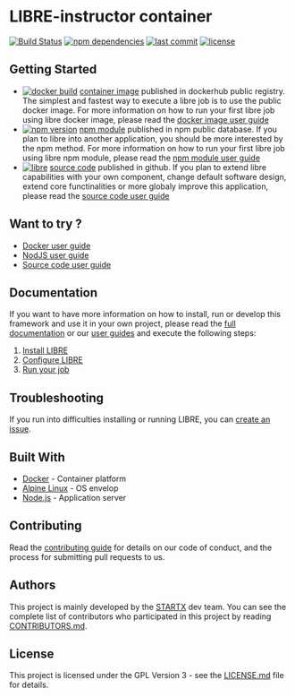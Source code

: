 # LIBRE-instructor container

[![Build Status](https://travis-ci.org/startxfr/libre.svg?branch=master)](https://travis-ci.org/startxfr/libre) [![npm dependencies](https://david-dm.org/startxfr/libre.svg)](https://www.npmjs.com/package/libre) [![last commit](https://img.shields.io/github/last-commit/startxfr/libre.svg)](https://github.com/startxfr/libre) [![license](https://img.shields.io/github/license/startxfr/libre.svg)](https://github.com/startxfr/libre)

## Getting Started

- [![docker build](https://img.shields.io/docker/build/startx/libre.svg)](https://hub.docker.com/r/startx/libre/) [container image](https://hub.docker.com/r/startx/libre) published in dockerhub public registry. The simplest and fastest way to execute a libre job is to use the public docker image. For more information on how to run your first libre job using libre docker image, please read the [docker image user guide](https://github.com/startxfr/libre/tree/master/docs/guides/USE_docker.md)
- [![npm version](https://badge.fury.io/js/libre.svg)](https://www.npmjs.com/package/libre) [npm module](https://www.npmjs.com/package/libre) published in npm public database. If you plan to libre into another application, you should be more interested by the npm method. For more information on how to run your first libre job using libre npm module, please read the [npm module user guide](https://github.com/startxfr/libre/tree/master/docs/guides/USE_npm.md)
- [![libre](https://img.shields.io/badge/latest-v0.8.7-blue.svg)](https://github.com/startxfr/libre) [source code](https://github.com/startxfr/libre/tree/master) published in github. If you plan to extend libre capabilities with your own component, change default software design, extend core functinalities or more globaly improve this application, please read the [source code user guide](https://github.com/startxfr/libre/tree/master/docs/guides/USE_source.md)

## Want to try ?

- [Docker user guide](https://github.com/startxfr/libre/tree/master/docs/user-guides/USE_docker.md)
- [NodJS user guide](https://github.com/startxfr/libre/tree/master/docs/user-guides/USE_npm.md)
- [Source code user guide](https://github.com/startxfr/libre/tree/master/docs/developer/DOCKER.md)

## Documentation

If you want to have more information on how to install, run or develop this framework and use it in your own project, please read the [full documentation](https://github.com/startxfr/libre/tree/master/docs/README.md) or our [user guides](https://github.com/startxfr/libre/tree/master/docs/guides/README.md) and execute the following steps:

1. [Install LIBRE](https://github.com/startxfr/libre/tree/master/docs/user-guides/install-instructor.md)
2. [Configure LIBRE](https://github.com/startxfr/libre/tree/master/docs/user-guides/install-session.md)
3. [Run your job](https://github.com/startxfr/libre/tree/master/docs/developer/DOCKER.md)

## Troubleshooting

If you run into difficulties installing or running LIBRE, you can [create an issue](https://github.com/startxfr/libre/issues/new).

## Built With

* [Docker](https://www.docker.com/) - Container platform
* [Alpine Linux](https://alpinelinux.org/) - OS envelop
* [Node.js](https://nodejs.org) - Application server

## Contributing

Read the [contributing guide](../../CONTRIBUTING.md) for details on our code of conduct, and the process for submitting pull requests to us.

## Authors

This project is mainly developed by the [STARTX](https://www.startx.fr) dev team. You can see the complete list of contributors who participated in this project by reading [CONTRIBUTORS.md](https://github.com/startxfr/libre/tree/master/docs/CONTRIBUTORS.md).

## License

This project is licensed under the GPL Version 3 - see the [LICENSE.md](https://github.com/startxfr/libre/tree/master/docs/LICENSE.md) file for details.

